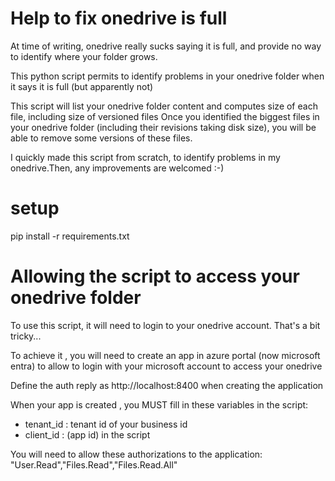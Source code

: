 # Help to fix onedrive is full
At time of writing, onedrive really sucks saying it is full, and provide no way to identify where your folder grows.

This python script permits to identify problems in your onedrive folder when it says it is full (but apparently not)

This script will list your onedrive folder content and computes size of each file, including size of versioned files 
Once you identified the biggest files in your onedrive folder (including their revisions taking disk size), you will be able to 
remove some versions of these files. 

I quickly made this script from scratch, to identify problems in my onedrive.Then, any improvements are welcomed :-) 


# setup
pip install -r requirements.txt


# Allowing the script to access your onedrive folder 
To use this script, it will need to login to your onedrive account. That's a bit tricky...


To achieve it , you will need to create an app in azure portal (now microsoft entra) to allow to login with your microsoft account 
to access your onedrive 

Define the auth reply   as http://localhost:8400 when creating the application

When your app is created , you MUST fill in these variables in the script:
* tenant_id : tenant id of your business id
* client_id : (app id) in the script 

You will need to allow these authorizations to the application:
"User.Read","Files.Read","Files.Read.All"
